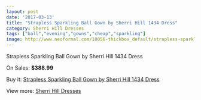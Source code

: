 ```yaml
---
layout: post
date: '2017-03-13'
title: "Strapless Sparkling Ball Gown by Sherri Hill 1434 Dress"
category: Sherri Hill Dresses
tags: ["ball","evening","gowns","cheap","sparkling"]
image: http://www.neoformal.com/18056-thickbox_default/strapless-sparkling-ball-gown-by-sherri-hill-1434-dress.jpg
---
```

Strapless Sparkling Ball Gown by Sherri Hill 1434 Dress

On Sales: **$388.99**
<a href="https://www.neoformal.com/en/sherri-hill-dresses-2014/5829-strapless-sparkling-ball-gown-by-sherri-hill-1434-dress.html"><amp-img layout="responsive" width="600" height="600" src="//www.neoformal.com/18056-thickbox_default/strapless-sparkling-ball-gown-by-sherri-hill-1434-dress.jpg" alt="Strapless Sparkling Ball Gown by Sherri Hill 1434 Dress 0" /></a>
<a href="https://www.neoformal.com/en/sherri-hill-dresses-2014/5829-strapless-sparkling-ball-gown-by-sherri-hill-1434-dress.html"><amp-img layout="responsive" width="600" height="600" src="//www.neoformal.com/18057-thickbox_default/strapless-sparkling-ball-gown-by-sherri-hill-1434-dress.jpg" alt="Strapless Sparkling Ball Gown by Sherri Hill 1434 Dress 1" /></a>

Buy it: [Strapless Sparkling Ball Gown by Sherri Hill 1434 Dress](https://www.neoformal.com/en/sherri-hill-dresses-2014/5829-strapless-sparkling-ball-gown-by-sherri-hill-1434-dress.html "Strapless Sparkling Ball Gown by Sherri Hill 1434 Dress")

View more: [Sherri Hill Dresses](https://www.neoformal.com/en/73-sherri-hill-dresses-2014 "Sherri Hill Dresses")
